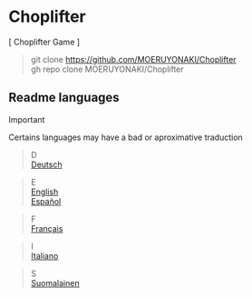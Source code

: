 # Choplifter
  
[ Choplifter Game ]  
  
> git clone https://github.com/MOERUYONAKI/Choplifter  
> gh repo clone MOERUYONAKI/Choplifter  

## Readme languages
  
> [!IMPORTANT]  
> Certains languages may have a bad or aproximative traduction  
  
> D  
> [Deutsch](https://github.com/MOERUYONAKI/Choplifter/tree/main/docs/readme-de.md)  
  
> E  
> [English](https://github.com/MOERUYONAKI/Choplifter/tree/main/docs/readme-en.md)  
> [Español](https://github.com/MOERUYONAKI/Choplifter/tree/main/docs/readme-es.md)  
  
> F  
> [Français](https://github.com/MOERUYONAKI/Choplifter/tree/main/docs/readme-fr.md)  
  
> I  
> [Italiano](https://github.com/MOERUYONAKI/Choplifter/tree/main/docs/readme-it.md)  
  
> S  
> [Suomalainen](https://github.com/MOERUYONAKI/Choplifter/tree/main/docs/readme-fi.md)  
  